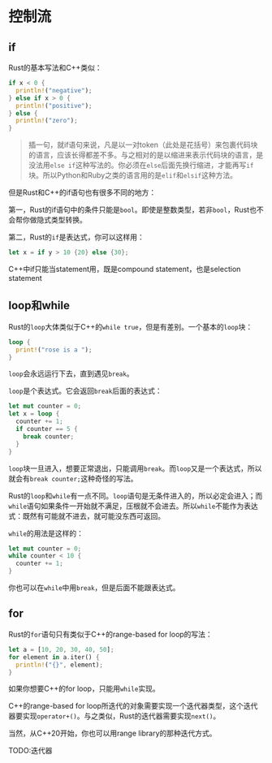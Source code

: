 # 控制流

## if

Rust的基本写法和C++类似：

```rust
if x < 0 {
  println!("negative");
} else if x > 0 {
  println!("positive");
} else {
  println!("zero");
}
```

> 插一句，就if语句来说，凡是以一对token（此处是花括号）来包裹代码块的语言，应该长得都差不多。与之相对的是以缩进来表示代码块的语言，是没法用`else if`这种写法的。你必须在`else`后面先换行缩进，才能再写`if`块。所以Python和Ruby之类的语言用的是`elif`和`elsif`这种方法。

但是Rust和C++的if语句也有很多不同的地方：

第一，Rust的if语句中的条件只能是`bool`。即使是整数类型，若非`bool`，Rust也不会帮你做隐式类型转换。

第二，Rust的`if`是表达式，你可以这样用：

```rust
let x = if y > 10 {20} else {30};
```

C++中if只能当statement用，既是compound statement，也是selection statement

## loop和while

Rust的`loop`大体类似于C++的`while true`，但是有差别。一个基本的`loop`块：

```rust
loop {
  print!("rose is a ");
}
```

`loop`会永远运行下去，直到遇见`break`。

`loop`是个表达式。它会返回`break`后面的表达式：

```rust
let mut counter = 0;
let x = loop {
  counter += 1;
  if counter == 5 {
    break counter;
  }
}
```

`loop`块一旦进入，想要正常退出，只能调用`break`。而`loop`又是一个表达式，所以就会有`break counter;`这种奇怪的写法。

Rust的`loop`和`while`有一点不同。`loop`语句是无条件进入的，所以必定会进入；而`while`语句如果条件一开始就不满足，压根就不会进去。所以`while`不能作为表达式：既然有可能就不进去，就可能没东西可返回。

`while`的用法是这样的：

```rust
let mut counter = 0;
while counter < 10 {
  counter += 1;
}
```

你也可以在`while`中用`break`，但是后面不能跟表达式。

## for

Rust的`for`语句只有类似于C++的range-based for loop的写法：

```rust
let a = [10, 20, 30, 40, 50];
for element in a.iter() {
  println!("{}", element);
}
```

如果你想要C++的for loop，只能用`while`实现。

C++的range-based for loop所迭代的对象需要实现一个迭代器类型，这个迭代器要实现`operator+()`。与之类似，Rust的迭代器需要实现`next()`。

当然，从C++20开始，你也可以用range library的那种迭代方式。

TODO:迭代器


